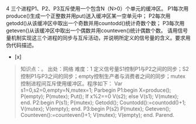4
三个进程P1、P2、P3互斥使用一个包含N（N>0）个单元的缓冲区。
P1每次用produce()生成一个正整数并用put)送入缓冲区某一空单元中；
P2每次用getodd()从该缓冲区中取出一个奇数并用countodd()统计奇数个数；
P3每次用geteven()从该缓冲区中取出一个偶数并用counteven()统计偶数个数。
请用信号量机制实现这三个进程的同步与互斥活动，并说明所定义的信号量的含义。要求用伪代码描述。
- [x]  

> 知识点：。
> 出处：网络
> 难度：1
> 定义信号量S1控制P1与P2之间的同步；S2控制P1与P3之间的同步；empty控制生产者与消费者之间的同步；mutex控制进程间互斥使用缓冲区。程序如下：
> Var s1=0,s2=0,empty=N,mutex=1; Parbegin P1:begin X=produce(); P(empty);
> P(mutex); Put(); If x%2==0 V(s2); else V(s1); V(mutex); end. P2:begin P(s1);
> P(mutex); Getodd(); Countodd():=countodd()+1; V(mutex); V(empty); end.
> P3:begin P(s2) P(mutex); Geteven(); Counteven():=counteven()+1; V(mutex);
> V(empty); end. Parend.
